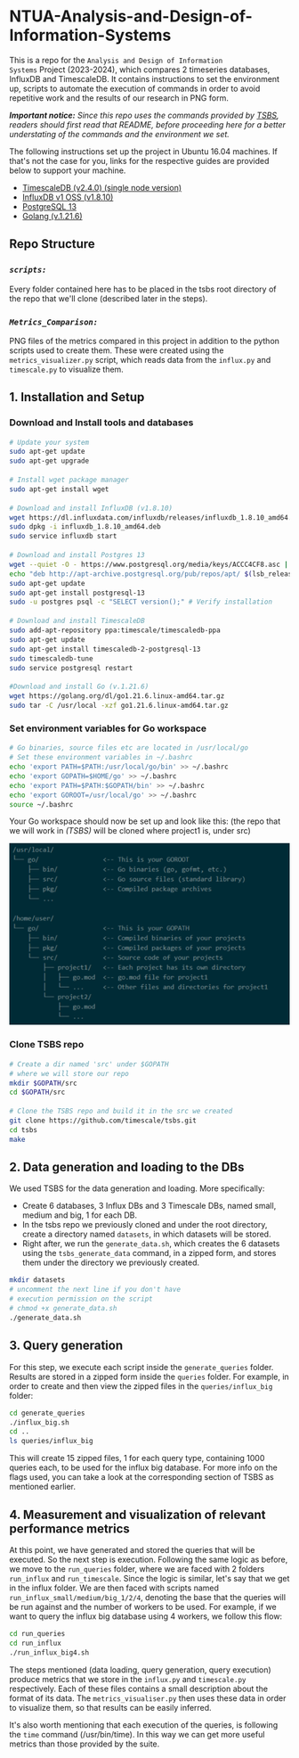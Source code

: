# NTUA-Analysis-and-Design-of-Information-Systems
This is a repo for the <code>Analysis and Design of Information Systems</code> Project (2023-2024), which compares 2 timeseries databases, InfluxDB and TimescaleDB. It contains instructions to set the environment up, scripts to automate the execution of commands in order to avoid repetitive work and the results of our research in PNG form. 

<i><b>Important notice:</b> Since this repo uses the commands provided by <a href="https://github.com/timescale/tsbs">TSBS</a>, readers should first read that README, before proceeding here for a better understating of the commands and the environment we set.</i>

The following instructions set up the project in
Ubuntu 16.04 machines. If that's not the case for you, links
for the respective guides are provided below to support
your machine.

<ul>
  <li><a href="https://docs.timescale.com/self-hosted/latest/install/"> TimescaleDB (v2.4.0) (single node version) </a></li>
  <li><a href="https://docs.influxdata.com/influxdb/v1/introduction/download/"> InfluxDB v1 OSS (v1.8.10) </a></li>
  <li><a href="https://www.postgresql.org/download/"> PostgreSQL 13 </a></li>
  <li><a href="https://go.dev/doc/install"> Golang (v.1.21.6) </a></li>
</ul>

## Repo Structure
### <i><code>scripts:</code></i>
Every folder contained here has to be placed in the tsbs root directory
of the repo that we'll clone (described later in the steps).

### <i><code>Metrics_Comparison:</code></i>
PNG files of the metrics compared in this project in addition to the python scripts used to create them. These were created using the <code>metrics_visualizer.py</code> script, which reads data from the <code>influx.py</code> and <code>timescale.py</code> to visualize them.


##  1. Installation and Setup

### Download and Install tools and databases
```bash
# Update your system
sudo apt-get update
sudo apt-get upgrade

# Install wget package manager
sudo apt-get install wget

# Download and install InfluxDB (v1.8.10)
wget https://dl.influxdata.com/influxdb/releases/influxdb_1.8.10_amd64.deb
sudo dpkg -i influxdb_1.8.10_amd64.deb
sudo service influxdb start

# Download and install Postgres 13
wget --quiet -O - https://www.postgresql.org/media/keys/ACCC4CF8.asc | sudo apt-key add -
echo "deb http://apt-archive.postgresql.org/pub/repos/apt/ $(lsb_release -cs)-pgdg main" | sudo tee /etc/apt/sources.list.d/pgdg.list
sudo apt-get update
sudo apt-get install postgresql-13
sudo -u postgres psql -c "SELECT version();" # Verify installation

# Download and install TimescaleDB
sudo add-apt-repository ppa:timescale/timescaledb-ppa
sudo apt-get update
sudo apt-get install timescaledb-2-postgresql-13
sudo timescaledb-tune
sudo service postgresql restart

#Download and install Go (v.1.21.6)
wget https://golang.org/dl/go1.21.6.linux-amd64.tar.gz
sudo tar -C /usr/local -xzf go1.21.6.linux-amd64.tar.gz
```

### Set environment variables for Go workspace
```bash
# Go binaries, source files etc are located in /usr/local/go
# Set these environment variables in ~/.bashrc
echo 'export PATH=$PATH:/usr/local/go/bin' >> ~/.bashrc
echo 'export GOPATH=$HOME/go' >> ~/.bashrc
echo 'export PATH=$PATH:$GOPATH/bin' >> ~/.bashrc
echo 'export GOROOT=/usr/local/go' >> ~/.bashrc
source ~/.bashrc
```
Your Go workspace should now be set up and look like this:
(the repo that we will work in *(TSBS)* will be cloned where project1 is, under src)

![Go workspace](Go_workspace.PNG)

### Clone TSBS repo
```bash
# Create a dir named 'src' under $GOPATH
# where we will store our repo
mkdir $GOPATH/src
cd $GOPATH/src

# Clone the TSBS repo and build it in the src we created
git clone https://github.com/timescale/tsbs.git
cd tsbs
make
```
## 2. Data generation and loading to the DBs

We used TSBS for the data generation and
loading. More specifically:

<ul>
  <li> Create 6 databases, 3 Influx DBs and 3 Timescale DBs, named small, medium and big, 1 for each DB. </li>
  <li> In the tsbs repo we previously cloned and under the root directory, create a directory named <code>datasets</code>, in which datasets will be stored. </li>
  <li> Right after, we run the <code>generate_data.sh</code>, which creates the 6 datasets using the <code>tsbs_generate_data</code> command, in a zipped form, and stores them under the directory we previously created.</li>
</ul> 

```bash
mkdir datasets
# uncomment the next line if you don't have
# execution permission on the script 
# chmod +x generate_data.sh
./generate_data.sh
```

## 3. Query generation

For this step, we execute each script inside the <code>generate_queries</code> folder.
Results are stored in a zipped form inside the <code>queries</code> folder. For example, in
order to create and then view the zipped files in the <code>queries/influx_big</code> folder:

```bash
cd generate_queries
./influx_big.sh
cd ..
ls queries/influx_big
```

This will create 15 zipped files, 1 for each query type, containing 1000 queries each, 
to be used for the influx big database. For more info on the flags used, you can
take a look at the corresponding section of TSBS as mentioned earlier.

## 4. Measurement and visualization of relevant performance metrics 

At this point, we have generated and stored the queries that will be executed.
So the next step is execution. Following the same logic as before, we move to the
<code>run_queries</code> folder, where we are faced with 2 folders <code>run_influx</code> and
<code>run_timescale</code>. Since the logic is similar, let's say that we get in the
influx folder. We are then faced with scripts named <code>run_influx_small/medium/big_1/2/4</code>,
denoting the base that the queries will be run against and the number of workers to be used.
For example, if we want to query the influx big database using 4 workers, we follow this flow:

```bash
cd run_queries
cd run_influx
./run_influx_big4.sh
```

The steps mentioned (data loading, query generation, query execution) produce metrics
that we store in the <code>influx.py</code> and <code>timescale.py</code> respectively.
Each of these files contains a small description about the format of its data. The 
<code>metrics_visualiser.py</code> then uses these data in order to visualize them,
so that results can be easily inferred.

It's also worth mentioning that each execution of the queries, is following the 
<code>time</code> command (/usr/bin/time). In this way we can get more useful metrics
than those provided by the suite.



  





